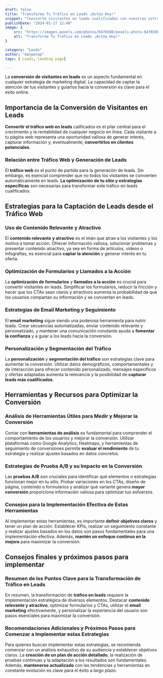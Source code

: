 ```yaml
---
draft: false
title: "Transforma Tu Tráfico en Leads ¡Actúa Hoy!"
snippet: "Convierte visitantes en leads cualificados con nuestras estrategias probadas. Aprende a utilizar contenido atractivo, herramientas de conversión y casos de estudio reales para impulsar la transformación de tu tráfico web. ¡Empieza ahora y potencia tu estrategia de generación de leads!"
publishDate: "2024-01-17 12:40"
image: {
    src: "https://images.pexels.com/photos/6476588/pexels-photo-6476588.jpeg?auto=compress&cs=tinysrgb&w=1260&h=750&dpr=1",
    alt: "Transforma Tu Tráfico en Leads ¡Actúa Hoy!"
}

category: "Leads"
author: "manpenap"
tags: [ Leads, landing page]

---
```


La **conversión de visitantes en leads** es un aspecto fundamental en cualquier estrategia de marketing digital. La capacidad de captar la atención de tus visitantes y guiarlos hacia la conversión es clave para el éxito online.

## Importancia de la Conversión de Visitantes en Leads

**Convertir el tráfico web en leads** calificados es el pilar central para el crecimiento y la rentabilidad de cualquier negocio en línea. Cada visitante a tu página web representa una oportunidad valiosa de generar interés, capturar información y, eventualmente, **convertirlos en clientes potenciales**.

### Relación entre Tráfico Web y Generación de Leads

El **tráfico web** es el punto de partida para la generación de leads. Sin embargo, es esencial comprender que no todos los visitantes se convierten automáticamente en leads. **La optimización de tu sitio y estrategias específicas** son necesarias para transformar este tráfico en leads cualificados.

## Estrategias para la Captación de Leads desde el Tráfico Web

### Uso de Contenido Relevante y Atractivo

El **contenido relevante y atractivo** es el imán que atrae a los visitantes y los motiva a tomar acción. Ofrecer información valiosa, solucionar problemas y presentar contenido atractivo, ya sea en forma de artículos, videos o infografías, es esencial para **captar la atención** y generar interés en tu oferta.

### Optimización de Formularios y Llamados a la Acción

La **optimización de formularios** y **llamados a la acción** es crucial para convertir visitantes en leads. Simplificar los formularios, reducir la fricción y hacer que los CTAs sean claros y atractivos aumenta la probabilidad de que los usuarios compartan su información y se conviertan en leads.

### Estrategias de Email Marketing y Seguimiento

El **email marketing** sigue siendo una poderosa herramienta para nutrir leads. Crear secuencias automatizadas, enviar contenido relevante y personalizado, y mantener una comunicación constante ayuda a **fomentar la confianza** y a guiar a los leads hacia la conversión.

### Personalización y Segmentación del Tráfico

La **personalización** y **segmentación del tráfico** son estrategias clave para aumentar la conversión. Utilizar datos demográficos, comportamentales y de interacción para ofrecer contenido personalizado, mensajes específicos y ofertas adaptadas aumenta la relevancia y la posibilidad de **capturar leads más cualificados**.

## Herramientas y Recursos para Optimizar la Conversión

### Análisis de Herramientas Útiles para Medir y Mejorar la Conversión

Contar con **herramientas de análisis** es fundamental para comprender el comportamiento de los usuarios y mejorar la conversión. Utilizar plataformas como Google Analytics, Heatmaps, y herramientas de seguimiento de conversiones permite **evaluar el rendimiento** de tu estrategia y realizar ajustes basados en datos concretos.

### Estrategias de Prueba A/B y su Impacto en la Conversión

Las **pruebas A/B** son cruciales para identificar qué elementos o estrategias funcionan mejor en tu sitio. Probar variaciones en los CTAs, diseño de página, contenido o formularios y analizar qué variante genera **mayor conversión** proporciona información valiosa para optimizar tus esfuerzos.

### Consejos para la Implementación Efectiva de Estas Herramientas

Al implementar estas herramientas, es importante **definir objetivos claros** y tener un plan de acción. Establecer KPIs, realizar un seguimiento constante y realizar ajustes basados en los datos son pasos fundamentales para una implementación efectiva. Además, **mantén un enfoque continuo en la mejora** para maximizar la conversión.

## Consejos finales y próximos pasos para implementar 

### Resumen de los Puntos Clave para la Transformación de Tráfico en Leads

En resumen, la transformación de **tráfico en leads** requiere la implementación estratégica de diversos elementos. Destacar **contenido relevante y atractivo**, optimizar formularios y CTAs, utilizar el **email marketing** efectivamente, y personalizar la experiencia del usuario son pasos esenciales para maximizar la conversión.

### Recomendaciones Adicionales y Próximos Pasos para Comenzar a Implementar estas Estrategias

Para quienes buscan implementar estas estrategias, se recomienda comenzar con un análisis exhaustivo de su audiencia y establecer objetivos claros. La **creación de un plan de acción detallado**, la realización de pruebas continuas y la adaptación a los resultados son fundamentales. Además, **mantenerse actualizado** con las tendencias y herramientas en constante evolución es clave para el éxito a largo plazo.
